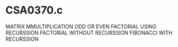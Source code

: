 # CSA0370.c
MATRIX MMULTIPLICATION 
ODD OR EVEN 
FACTORIAL USING RECURSSION 
FACTORIAL WITHOUT RECURSSION
FIBONACCI WITH RECURSSION 
